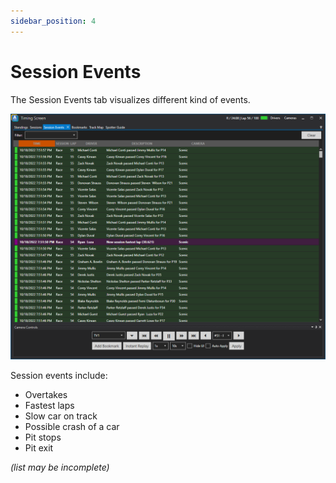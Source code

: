 ```yaml
---
sidebar_position: 4
---
```


# Session Events

The Session Events tab visualizes different kind of events.

![ATVO Timing Screen Session Events Tab](../../static/img/timingscreen/timing-screen-eNASCAR-Session-Events.png)

Session events include:
* Overtakes
* Fastest laps
* Slow car on track
* Possible crash of a car
* Pit stops
* Pit exit

*(list may be incomplete)*

